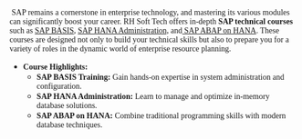 <p><span style="font-family: verdana;">&nbsp;SAP remains a cornerstone in enterprise technology, and mastering its various modules can significantly boost your career. RH Soft Tech offers in-depth <strong data-end="956" data-start="931">SAP technical courses</strong> such as <a href="https://rhsofttech.com/sap-basis-online-training/" target="_blank">SAP BASIS</a>, <a href="https://rhsofttech.com/sap-hana-admin-online-training/" target="_blank">SAP HANA Administration,</a> and<a href="https://rhsofttech.com/sap-abap-on-hana-online-training-2/" target="_blank"> SAP ABAP on HANA</a>. These courses are designed not only to build your technical skills but also to prepare you for a variety of roles in the dynamic world of enterprise resource planning.</span></p>
<ul data-end="1508" data-start="1192">
<li data-end="1508" data-start="1192"><span style="font-family: georgia;"><strong data-end="1216" data-start="1194">Course Highlights:</strong>
</span><ul data-end="1508" data-start="1221">
<li data-end="1316" data-start="1221"><span style="font-family: georgia;"><strong data-end="1246" data-start="1223">SAP BASIS Training:</strong> Gain hands-on expertise in system administration and configuration.</span></li>
<li data-end="1410" data-start="1319"><span style="font-family: georgia;"><strong data-end="1349" data-start="1321">SAP HANA Administration:</strong> Learn to manage and optimize in-memory database solutions.</span></li>
<li data-end="1508" data-start="1413"><span style="font-family: georgia;"><strong data-end="1436" data-start="1415">SAP ABAP on HANA:</strong> Combine traditional programming skills with modern database techniques.</span></li>
</ul>
</li>
</ul>
<p data-end="1628" data-start="1510"></p>
